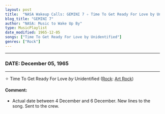 ```yaml
---
layout: post
title:  "NASA Wakeup Calls: GEMINI 7 ✧ Time To Get Ready For Love by Unidentified ✵ December 05, 1965"
blog_title: "GEMINI 7"
author: "NASA: Music to Wake Up By"
type: MusicPlaylist
date_modified: 1965-12-05
songs: ["Time To Get Ready For Love by Unidentified"]
genres: ["Rock"]
---
```


----
### DATE: December 05, 1965
----
✧ Time To Get Ready For Love *by* Unidentified ([Rock](https://www.discogs.com/genre/Rock): [Art Rock](https://www.discogs.com/style/Art%20Rock)) <a target="blank_" href="https://www.discogs.com/Kodagain-Time-To-Get-Ready-For-Love/release/8258029">
    <i class="fas fa-compact-disc"
       title="Discogs entry for this song"
       alt="Discogs entry for this song"
       style="font-size: 1.1em;"></i></a>
    

#### Comment:
* Actual date between 4 December and 6 December. New lines to the song. Sent to the crew.



<br/>
<center>
	<a target="_blank"
	   href="https://twitter.com/intent/tweet?hashtags=Space,NASA,Playlist,NASAWakeupCalls,SpaceProgram&text=🚀 {{ page.author}}, '{{ page.songs.first }}' {{ page.title }}, {{ site.url }}{{ page.url }}&via=nasawakeupcalls"><i class="fab fa-twitter" title="Tweet this page" alt="Tweet this page" style="font-size: 1.3em;"></i></a>
	&nbsp; 	<i class="fas fa-user-astronaut" style="font-size: 1.5em;"></i> &nbsp;
    <a id="custom_amazon_link"
       type="amzn" search="#"
       category="popular music">
    <i class="fab fa-amazon" style="font-size: 1.3em;"></i></a>
</center>

<!-- Randomly resolve an individual entry from a song array -->
<script src="/assets/javascript/seedrandom.min.js"></script>
<script>
  var wake_me_up = ["Time To Get Ready For Love by Unidentified"];
  var prng = new Math.seedrandom();
  function randomSong() {
    song = wake_me_up[Math.floor(Math.random() * wake_me_up.length)];
    var amazon_link = document.getElementById("custom_amazon_link");
    amazon_link.setAttribute("search", song);
  }
  window.onload = randomSong();
</script>
